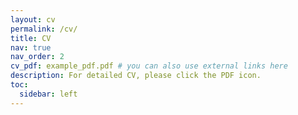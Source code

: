 ```yaml
---
layout: cv
permalink: /cv/
title: CV
nav: true
nav_order: 2
cv_pdf: example_pdf.pdf # you can also use external links here
description: For detailed CV, please click the PDF icon.
toc:
  sidebar: left
---
```

